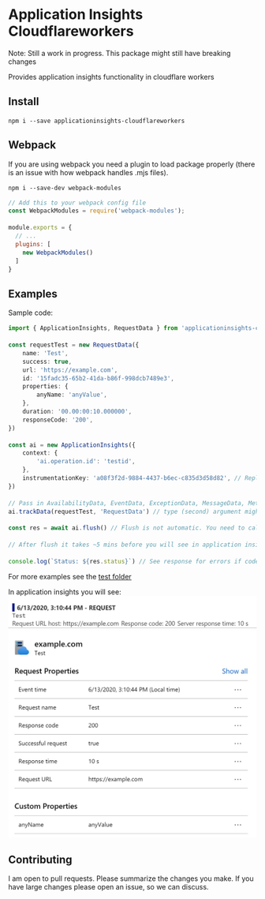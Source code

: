 # Application Insights Cloudflareworkers

Note: Still a work in progress. This package might still have breaking changes

Provides application insights functionality in cloudflare workers

## Install

```
npm i --save applicationinsights-cloudflareworkers
```

## Webpack
If you are using webpack you need a plugin to load package properly (there is an issue with how webpack handles .mjs files).

```
npm i --save-dev webpack-modules
```

```js
// Add this to your webpack config file
const WebpackModules = require('webpack-modules');
 
module.exports = {
  // ...
  plugins: [
    new WebpackModules()
  ]
}
```


## Examples

Sample code:
```ts
import { ApplicationInsights, RequestData } from 'applicationinsights-cloudflareworkers'

const requestTest = new RequestData({
    name: 'Test',
    success: true,
    url: 'https://example.com',
    id: '15fadc35-65b2-41da-b86f-998dcb7489e3',
    properties: {
        anyName: 'anyValue',
    },
    duration: '00.00:00:10.000000',
    responseCode: '200',
})

const ai = new ApplicationInsights({
    context: {
        'ai.operation.id': 'testid',
    },
    instrumentationKey: 'a08f3f2d-9884-4437-b6ec-c835d3d58d82', // Replace with your own instrumentationKey
})

// Pass in AvailabilityData, EventData, ExceptionData, MessageData, MetricData, PageViewPerfData, RemoteDependencyData or RequestData
ai.trackData(requestTest, 'RequestData') // type (second) argument might be required if you minify your code(unminified it can be inferred)

const res = await ai.flush() // Flush is not automatic. You need to call .flush()

// After flush it takes ~5 mins before you will see in application insights

console.log(`Status: ${res.status}`) // See response for errors if code is not 200
```
For more examples see the [test folder](./test/)

In application insights you will see:
![Request Application Insights](./doc/RequestApplicationInsights.png?raw=true)
![Request Application Insights More Info](./doc/RequestApplicationInsights2.png?raw=true)

## Contributing

I am open to pull requests. Please summarize the changes you make. If you have large changes please open an issue, so we can discuss.
